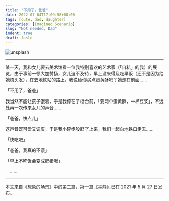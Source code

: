 ```yaml
---
title: "不用了，爸爸"
date: 2022-07-04T17:09:58+08:00
tags: [cute, dad, daughter]
categories: [Imagined Scenario]
slug: "Not needed, Dad"
indent: true
draft: fasle
---
```


![](https://dawnblog-1300625500.cos.ap-guangzhou.myqcloud.com/imagesbrittani-burns-DfLtSZdWmDU-unsplash.jpg "unsplash")

---

某一天，我和女儿要去美术馆看一位我特别喜欢的艺术家（「自私」的我）的展览，由于事前一顿大加赞扬，女儿迫不及待，早上没来得及吃早饭（还不是因为给她梳头发），在去地铁站的路上，我说给你买点蛋黄酥吧？她走在前面……

「不用了，爸爸」

我当然不能让孩子饿着，于是我停在了柜台前，「要两个蛋黄酥，一杯豆浆」，不远处再一次传来女儿的声音……

「爸爸，快点儿」

这声音既可爱又调皮，于是我小碎步般赶了上来，我们一起向地铁口走去……

「快吃吧」

「爸爸，我真的不饿」

「早上不吃饭会变成肥猪哦」

　……

---

本文来自《想象的场景》中的第二篇，第一篇[《平静》](https://dawner.top/posts/peace/)已在 2021 年 5 月 27 日发布。
